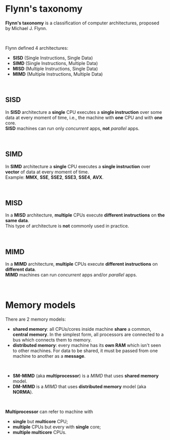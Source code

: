 # Flynn's taxonomy
**Flynn's taxonomy** is a classification of computer architectures, proposed by Michael J. Flynn.

<br>

Flynn defined 4 architectures:
- **SISD** (Single Instructions, Single Data)
- **SIMD** (Single Instructions, Multiple Data)
- **MISD** (Multiple Instructions, Single Data)
- **MIMD** (Multiple Instructions, Multiple Data)

<br>

## SISD
In **SISD** architecture a **single** CPU executes a **single instruction** over some data at every moment of time, i.e., the machine with **one** CPU and with **one** core.<br>
**SISD** machines can run only *concurrent* apps, **not** *parallel* apps.

<br>

## SIMD
In **SIMD** architecture a **single** CPU executes a **single instruction** over **vector** of data at every moment of time.<br>
Example: **MMX**, **SSE**, **SSE2**, **SSE3**, **SSE4**, **AVX**.

<br>

## MISD
In a **MISD** architecture, **multiple** CPUs execute **different instructions** on **the same data**.<br>
This type of architecture is **not** commonly used in practice.

<br>

## MIMD
In a **MIMD** architecture, **multiple** CPUs execute **different instructions** on **different data**.<br>
**MIMD** machines can run *concurrent* apps and/or *parallel* apps.

<br>

# Memory models
There are 2 memory models:
- **shared memory**: all CPUs/cores inside machine **share** a common, **central memory**. In the simplest form, all processors are connected to a bus which connects them to memory.
- **distributed memory**: every machine has its **own RAM** which isn't seen to other machines. For data to be shared, it must be passed from one machine to another as a **message**.

<br>

- **SM-MIMD** (aka **multiprocessor**) is a *MIMD* that uses **shared memory** model.
- **DM-MIMD** is a *MIMD* that uses **distributed memory** model (aka **NORMA**).

<br>

**Multiprocessor** can refer to machine with
- **single** but **multicore** CPU;
- **multiple** CPUs but every with **single** core;
- **multiple multicore** CPUs.

<br>
